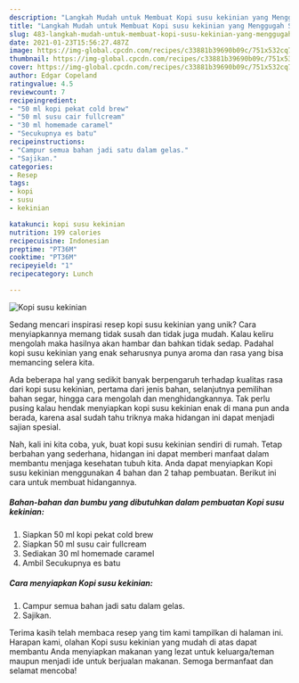 ```yaml
---
description: "Langkah Mudah untuk Membuat Kopi susu kekinian yang Menggugah Selera"
title: "Langkah Mudah untuk Membuat Kopi susu kekinian yang Menggugah Selera"
slug: 483-langkah-mudah-untuk-membuat-kopi-susu-kekinian-yang-menggugah-selera
date: 2021-01-23T15:56:27.487Z
image: https://img-global.cpcdn.com/recipes/c33881b39690b09c/751x532cq70/kopi-susu-kekinian-foto-resep-utama.jpg
thumbnail: https://img-global.cpcdn.com/recipes/c33881b39690b09c/751x532cq70/kopi-susu-kekinian-foto-resep-utama.jpg
cover: https://img-global.cpcdn.com/recipes/c33881b39690b09c/751x532cq70/kopi-susu-kekinian-foto-resep-utama.jpg
author: Edgar Copeland
ratingvalue: 4.5
reviewcount: 7
recipeingredient:
- "50 ml kopi pekat cold brew"
- "50 ml susu cair fullcream"
- "30 ml homemade caramel"
- "Secukupnya es batu"
recipeinstructions:
- "Campur semua bahan jadi satu dalam gelas."
- "Sajikan."
categories:
- Resep
tags:
- kopi
- susu
- kekinian

katakunci: kopi susu kekinian 
nutrition: 199 calories
recipecuisine: Indonesian
preptime: "PT36M"
cooktime: "PT36M"
recipeyield: "1"
recipecategory: Lunch

---
```



![Kopi susu kekinian](https://img-global.cpcdn.com/recipes/c33881b39690b09c/751x532cq70/kopi-susu-kekinian-foto-resep-utama.jpg)

Sedang mencari inspirasi resep kopi susu kekinian yang unik? Cara menyiapkannya memang tidak susah dan tidak juga mudah. Kalau keliru mengolah maka hasilnya akan hambar dan bahkan tidak sedap. Padahal kopi susu kekinian yang enak seharusnya punya aroma dan rasa yang bisa memancing selera kita.

Ada beberapa hal yang sedikit banyak berpengaruh terhadap kualitas rasa dari kopi susu kekinian, pertama dari jenis bahan, selanjutnya pemilihan bahan segar, hingga cara mengolah dan menghidangkannya. Tak perlu pusing kalau hendak menyiapkan kopi susu kekinian enak di mana pun anda berada, karena asal sudah tahu triknya maka hidangan ini dapat menjadi sajian spesial.




Nah, kali ini kita coba, yuk, buat kopi susu kekinian sendiri di rumah. Tetap berbahan yang sederhana, hidangan ini dapat memberi manfaat dalam membantu menjaga kesehatan tubuh kita. Anda dapat menyiapkan Kopi susu kekinian menggunakan 4 bahan dan 2 tahap pembuatan. Berikut ini cara untuk membuat hidangannya.

<!--inarticleads1-->

##### Bahan-bahan dan bumbu yang dibutuhkan dalam pembuatan Kopi susu kekinian:

1. Siapkan 50 ml kopi pekat cold brew
1. Siapkan 50 ml susu cair fullcream
1. Sediakan 30 ml homemade caramel
1. Ambil Secukupnya es batu




<!--inarticleads2-->

##### Cara menyiapkan Kopi susu kekinian:

1. Campur semua bahan jadi satu dalam gelas.
1. Sajikan.




Terima kasih telah membaca resep yang tim kami tampilkan di halaman ini. Harapan kami, olahan Kopi susu kekinian yang mudah di atas dapat membantu Anda menyiapkan makanan yang lezat untuk keluarga/teman maupun menjadi ide untuk berjualan makanan. Semoga bermanfaat dan selamat mencoba!
